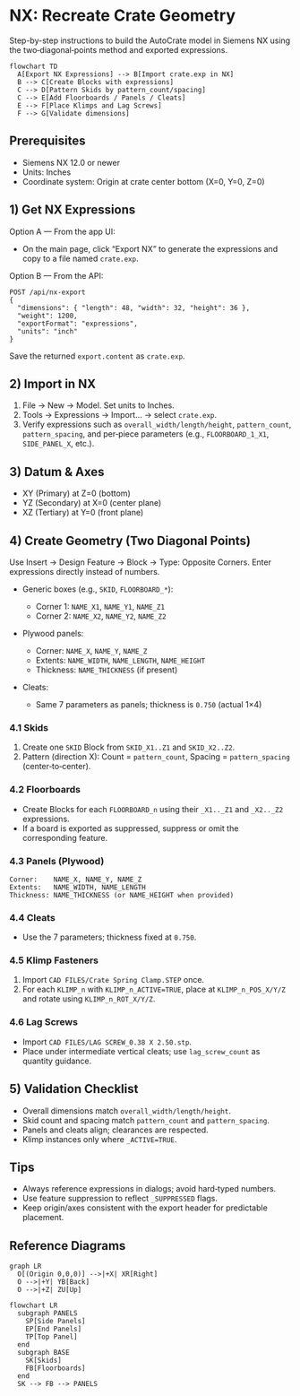 # NX: Recreate Crate Geometry

Step-by-step instructions to build the AutoCrate model in Siemens NX using the two‑diagonal‑points method and exported expressions.

```mermaid
flowchart TD
  A[Export NX Expressions] --> B[Import crate.exp in NX]
  B --> C[Create Blocks with expressions]
  C --> D[Pattern Skids by pattern_count/spacing]
  C --> E[Add Floorboards / Panels / Cleats]
  E --> F[Place Klimps and Lag Screws]
  F --> G[Validate dimensions]
```

## Prerequisites

- Siemens NX 12.0 or newer
- Units: Inches
- Coordinate system: Origin at crate center bottom (X=0, Y=0, Z=0)

## 1) Get NX Expressions

Option A — From the app UI:

- On the main page, click “Export NX” to generate the expressions and copy to a file named `crate.exp`.

Option B — From the API:

```
POST /api/nx-export
{
  "dimensions": { "length": 48, "width": 32, "height": 36 },
  "weight": 1200,
  "exportFormat": "expressions",
  "units": "inch"
}
```

Save the returned `export.content` as `crate.exp`.

## 2) Import in NX

1. File → New → Model. Set units to Inches.
2. Tools → Expressions → Import… → select `crate.exp`.
3. Verify expressions such as `overall_width/length/height`, `pattern_count`, `pattern_spacing`, and per‑piece parameters (e.g., `FLOORBOARD_1_X1`, `SIDE_PANEL_X`, etc.).

## 3) Datum & Axes

- XY (Primary) at Z=0 (bottom)
- YZ (Secondary) at X=0 (center plane)
- XZ (Tertiary) at Y=0 (front plane)

## 4) Create Geometry (Two Diagonal Points)

Use Insert → Design Feature → Block → Type: Opposite Corners. Enter expressions directly instead of numbers.

- Generic boxes (e.g., `SKID`, `FLOORBOARD_*`):
  - Corner 1: `NAME_X1`, `NAME_Y1`, `NAME_Z1`
  - Corner 2: `NAME_X2`, `NAME_Y2`, `NAME_Z2`

- Plywood panels:
  - Corner: `NAME_X`, `NAME_Y`, `NAME_Z`
  - Extents: `NAME_WIDTH`, `NAME_LENGTH`, `NAME_HEIGHT`
  - Thickness: `NAME_THICKNESS` (if present)

- Cleats:
  - Same 7 parameters as panels; thickness is `0.750` (actual 1×4)

### 4.1 Skids

1. Create one `SKID` Block from `SKID_X1..Z1` and `SKID_X2..Z2`.
2. Pattern (direction X): Count = `pattern_count`, Spacing = `pattern_spacing` (center‑to‑center).

### 4.2 Floorboards

- Create Blocks for each `FLOORBOARD_n` using their `_X1.._Z1` and `_X2.._Z2` expressions.
- If a board is exported as suppressed, suppress or omit the corresponding feature.

### 4.3 Panels (Plywood)

```
Corner:    NAME_X, NAME_Y, NAME_Z
Extents:   NAME_WIDTH, NAME_LENGTH
Thickness: NAME_THICKNESS (or NAME_HEIGHT when provided)
```

### 4.4 Cleats

- Use the 7 parameters; thickness fixed at `0.750`.

### 4.5 Klimp Fasteners

1. Import `CAD FILES/Crate Spring Clamp.STEP` once.
2. For each `KLIMP_n` with `KLIMP_n_ACTIVE=TRUE`, place at `KLIMP_n_POS_X/Y/Z` and rotate using `KLIMP_n_ROT_X/Y/Z`.

### 4.6 Lag Screws

- Import `CAD FILES/LAG SCREW_0.38 X 2.50.stp`.
- Place under intermediate vertical cleats; use `lag_screw_count` as quantity guidance.

## 5) Validation Checklist

- Overall dimensions match `overall_width/length/height`.
- Skid count and spacing match `pattern_count` and `pattern_spacing`.
- Panels and cleats align; clearances are respected.
- Klimp instances only where `_ACTIVE=TRUE`.

## Tips

- Always reference expressions in dialogs; avoid hard‑typed numbers.
- Use feature suppression to reflect `_SUPPRESSED` flags.
- Keep origin/axes consistent with the export header for predictable placement.
## Reference Diagrams

```mermaid
graph LR
  O[(Origin 0,0,0)] -->|+X| XR[Right]
  O -->|+Y| YB[Back]
  O -->|+Z| ZU[Up]
```

```mermaid
flowchart LR
  subgraph PANELS
    SP[Side Panels]
    EP[End Panels]
    TP[Top Panel]
  end
  subgraph BASE
    SK[Skids]
    FB[Floorboards]
  end
  SK --> FB --> PANELS
```

